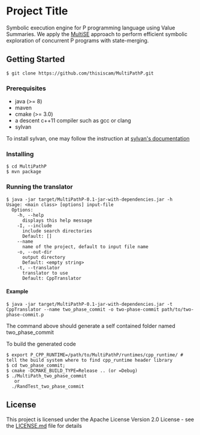 # Project Title

Symbolic execution engine for P programming language using Value Summaries.
We apply the [MultiSE](https://people.eecs.berkeley.edu/~ksen/papers/multise.pdf) approach to perform efficient symbolic exploration of concurrent P programs with state-merging. 

## Getting Started

```
$ git clone https://github.com/thisiscam/MultiPathP.git
```

### Prerequisites

- java (>= 8)
- maven
- cmake (>= 3.0)
- a descent c++11 compiler such as gcc or clang 
- sylvan

To install sylvan, one may follow the instruction at [sylvan's documentation](https://trolando.github.io/sylvan/#building)

### Installing

```
$ cd MultiPathP
$ mvn package
```

### Running the translator

```
$ java -jar target/MultiPathP-0.1-jar-with-dependencies.jar -h
Usage: <main class> [options] input-file
  Options:
    -h, --help
      displays this help message
    -I, --include
      include search directories
      Default: []
    --name
      name of the project, default to input file name
    -o, --out-dir
      output directory
      Default: <empty string>
    -t, --translator
      translator to use
      Default: CppTranslator
```

#### Example

```
$ java -jar target/MultiPathP-0.1-jar-with-dependencies.jar -t CppTranslator --name two_phase_commit -o two-phase-commit path/to/two-phase-commit.p
```

The command above should generate a self contained folder named two_phase_commit

To build the generated code

```
$ export P_CPP_RUNTIME=/path/to/MultiPathP/runtimes/cpp_runtime/ # tell the build system where to find cpp_runtime header library
$ cd two_phase_commit; 
$ cmake -DCMAKE_BUILD_TYPE=Release .. (or =Debug)
$ ./MultiPath_two_phase_commit 
   or
  ./RandTest_two_phase_commit
```

## License

This project is licensed under the Apache License Version 2.0 License - see the [LICENSE.md](LICENSE.md) file for details
